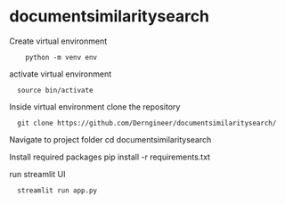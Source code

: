 # documentsimilaritysearch

Create virtual environment

        python -m venv env

activate virtual environment

      source bin/activate

Inside virtual environment clone the repository
  
      git clone https://github.com/Derngineer/documentsimilaritysearch/
Navigate to  project folder
            cd documentsimilaritysearch

Install required packages
            pip install -r requirements.txt

run streamlit UI

      streamlit run app.py
